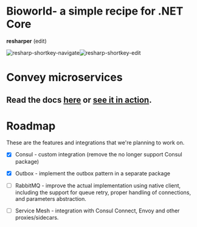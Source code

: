 # Bioworld- a simple recipe for .NET Core 
**resharper** (edit)

![resharp-shortkey-navigate](C:\Users\H280924\Source\Repos\bioworld\doc\images\resharp-shortkey-navigate.png)![resharp-shortkey-edit](C:\Users\H280924\Source\Repos\bioworld\doc\images\resharp-shortkey-edit.png)









# Convey microservices 

## Read the docs [here](https://convey-stack.github.io) or [see it in action](https://www.youtube.com/watch?v=cxEXx4UT1FI).

# Roadmap

These are the features and integrations that we're planning to work on.

* [x] Consul - custom integration (remove the no longer support Consul package)

* [x] Outbox - implement the outbox pattern in a separate package

* [ ] RabbitMQ - improve the actual implementation using native client, including the support for queue retry, proper handling of connections, and parameters abstraction.

* [ ] Service Mesh - integration with Consul Connect, Envoy and other proxies/sidecars.